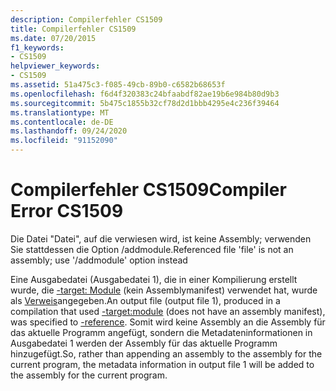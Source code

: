 ```yaml
---
description: Compilerfehler CS1509
title: Compilerfehler CS1509
ms.date: 07/20/2015
f1_keywords:
- CS1509
helpviewer_keywords:
- CS1509
ms.assetid: 51a475c3-f085-49cb-89b0-c6582b68653f
ms.openlocfilehash: f6d4f320383c24bfaabdf82ae19b6e984b80d9b3
ms.sourcegitcommit: 5b475c1855b32cf78d2d1bbb4295e4c236f39464
ms.translationtype: MT
ms.contentlocale: de-DE
ms.lasthandoff: 09/24/2020
ms.locfileid: "91152090"
---
```

# <a name="compiler-error-cs1509"></a><span data-ttu-id="33fbd-103">Compilerfehler CS1509</span><span class="sxs-lookup"><span data-stu-id="33fbd-103">Compiler Error CS1509</span></span>

<span data-ttu-id="33fbd-104">Die Datei "Datei", auf die verwiesen wird, ist keine Assembly; verwenden Sie stattdessen die Option /addmodule.</span><span class="sxs-lookup"><span data-stu-id="33fbd-104">Referenced file 'file' is not an assembly; use '/addmodule' option instead</span></span>  
  
 <span data-ttu-id="33fbd-105">Eine Ausgabedatei (Ausgabedatei 1), die in einer Kompilierung erstellt wurde, die [-target: Module](../language-reference/compiler-options/target-module-compiler-option.md) (kein Assemblymanifest) verwendet hat, wurde als [Verweis](../language-reference/compiler-options/reference-compiler-option.md)angegeben.</span><span class="sxs-lookup"><span data-stu-id="33fbd-105">An output file (output file 1), produced in a compilation that used [-target:module](../language-reference/compiler-options/target-module-compiler-option.md) (does not have an assembly manifest), was specified to [-reference](../language-reference/compiler-options/reference-compiler-option.md).</span></span> <span data-ttu-id="33fbd-106">Somit wird keine Assembly an die Assembly für das aktuelle Programm angefügt, sondern die Metadateninformationen in Ausgabedatei 1 werden der Assembly für das aktuelle Programm hinzugefügt.</span><span class="sxs-lookup"><span data-stu-id="33fbd-106">So, rather than appending an assembly to the assembly for the current program, the metadata information in output file 1 will be added to the assembly for the current program.</span></span>
